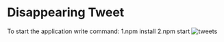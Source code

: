# Disappearing Tweet
To start the application write command:
1.npm install
2.npm start
![tweets](https://user-images.githubusercontent.com/32638864/92725247-7a87a300-f389-11ea-9091-b90a6449799e.png)



